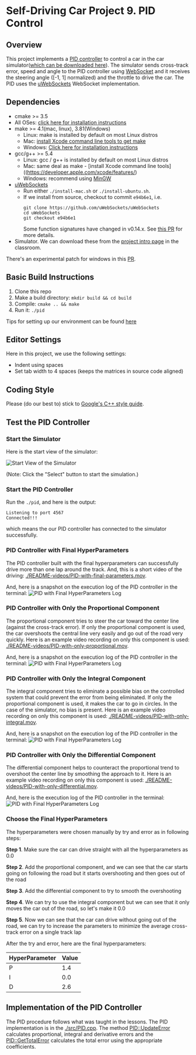 # Self-Driving Car Project 9. PID Control

## Overview

This project implements a [PID controller](https://en.wikipedia.org/wiki/PID_controller) to control a car in the car simulator([which can be downloaded here](https://github.com/udacity/self-driving-car-sim/releases)). The simulator sends cross-track error, speed and angle to the PID controller using [WebSocket](https://en.wikipedia.org/wiki/WebSocket) and it receives the steering angle ([-1, 1] normalized) and the throttle to drive the car. The PID uses the [uWebSockets](https://github.com/uNetworking/uWebSockets) WebSocket implementation.

## Dependencies

* cmake >= 3.5
 * All OSes: [click here for installation instructions](https://cmake.org/install/)
* make >= 4.1(mac, linux), 3.81(Windows)
  * Linux: make is installed by default on most Linux distros
  * Mac: [install Xcode command line tools to get make](https://developer.apple.com/xcode/features/)
  * Windows: [Click here for installation instructions](http://gnuwin32.sourceforge.net/packages/make.htm)
* gcc/g++ >= 5.4
  * Linux: gcc / g++ is installed by default on most Linux distros
  * Mac: same deal as make - [install Xcode command line tools]((https://developer.apple.com/xcode/features/)
  * Windows: recommend using [MinGW](http://www.mingw.org/)
* [uWebSockets](https://github.com/uWebSockets/uWebSockets)
  * Run either `./install-mac.sh` or `./install-ubuntu.sh`.
  * If we install from source, checkout to commit `e94b6e1`, i.e.
    ```
    git clone https://github.com/uWebSockets/uWebSockets 
    cd uWebSockets
    git checkout e94b6e1
    ```
    Some function signatures have changed in v0.14.x. See [this PR](https://github.com/udacity/CarND-MPC-Project/pull/3) for more details.
* Simulator. We can download these from the [project intro page](https://github.com/udacity/self-driving-car-sim/releases) in the classroom.

There's an experimental patch for windows in this [PR](https://github.com/udacity/CarND-PID-Control-Project/pull/3).

## Basic Build Instructions

1. Clone this repo
2. Make a build directory: `mkdir build && cd build`
3. Compile: `cmake .. && make`
4. Run it: `./pid`

Tips for setting up our environment can be found [here](https://classroom.udacity.com/nanodegrees/nd013/parts/40f38239-66b6-46ec-ae68-03afd8a601c8/modules/0949fca6-b379-42af-a919-ee50aa304e6a/lessons/f758c44c-5e40-4e01-93b5-1a82aa4e044f/concepts/23d376c7-0195-4276-bdf0-e02f1f3c665d)

## Editor Settings

Here in this project, we use the following settings:
* Indent using spaces
* Set tab width to 4 spaces (keeps the matrices in source code aligned)

## Coding Style

Please (do our best to) stick to [Google's C++ style guide](https://google.github.io/styleguide/cppguide.html).

## Test the PID Controller

### Start the Simulator

Here is the start view of the simulator:

![Start View of the Simulator](README-images/start.png)

(Note: Click the "Select" button to start the simulation.)

### Start the PID Controller

Run the `./pid`, and here is the output:
```
Listening to port 4567
Connected!!!
```

which means the our PID controller has connected to the simulator successfully.

### PID Controller with Final HyperParameters

The PID controller built with the final hyperparameters can successfully drive more than one lap around the track. And, this is a short video of the driving: [./README-videos/PID-with-final-parameters.mov](./README-videos/PID-with-final-parameters.mov).

And, here is a snapshot on the execution log of the PID controller in the terminal:
![PID with Final HyperParameters Log](./README-images/PID-with-final-parameters-log.png)

### PID Controller with Only the Proportional Component

The proportional component tries to steer the car toward the center line (against the cross-track error). If only the proportional component is used, the car overshoots the central line very easily and go out of the road very quickly. Here is an example video recording on only this component is used: [./README-videos/PID-with-only-proportional.mov](./README-videos/PID-with-only-proportional.mov).

And, here is a snapshot on the execution log of the PID controller in the terminal:
![PID with Final HyperParameters Log](./README-images/PID-with-only-proportional-log.png)

### PID Controller with Only the Integral Component

The integral component tries to eliminate a possible bias on the controlled system that could prevent the error from being eliminated. If only the proportional component is used, it makes the car to go in circles. In the case of the simulator, no bias is present. Here is an example video recording on only this component is used: [./README-videos/PID-with-only-integral.mov](./README-videos/PID-with-only-integral.mov).

And, here is a snapshot on the execution log of the PID controller in the terminal:
![PID with Final HyperParameters Log](./README-images/PID-with-only-integral-log.png)

### PID Controller with Only the Differential Component

The differential component helps to counteract the proportional trend to overshoot the center line by smoothing the approach to it. Here is an example video recording on only this component is used: [./README-videos/PID-with-only-differential.mov](./README-videos/PID-with-only-differential.mov).

And, here is the execution log of the PID controller in the terminal:
![PID with Final HyperParameters Log](./README-images/PID-with-only-differential-log.png)

### Choose the Final HyperParameters

The hyperparameters were chosen manually by try and error as in following steps:

**Step 1**. Make sure the car can drive straight with all the hyperparameters as 0.0

**Step 2**. Add the proportional component, and we can see that the car starts going on following the road but it starts overshooting and then goes out of the road

**Step 3**. Add the differential component to try to smooth the overshooting

**Step 4**. We can try to use the integral component but we can see that it only moves the car out of the road, so let's make it 0.0

**Step 5**. Now we can see that the car can drive without going out of the road, we can try to increase the parameters to minimize the average cross-track error on a single track lap

After the try and error, here are the final hyperparameters:

| HyperParameter | Value |
| :------------- | :---- |
| P | 1.4 |
| I | 0.0 |
| D | 2.6 |

## Implementation of the PID Controller

The PID procedure follows what was taught in the lessons. The PID implementation is in the [./src/PID.cpp](./src/PID.cpp). The method [PID::UpdateError](./src/PID.cpp#L34) calculates proportional, integral and derivative errors and the [PID::GetTotalError](./src/PID.cpp#L60) calculates the total error using the appropriate coefficients.
